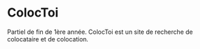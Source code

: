 # ColocToi
Partiel de fin de 1ère année.
ColocToi est un site de recherche de colocataire et de colocation.
